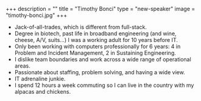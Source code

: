 +++
description = ""
title = "Timothy Bonci"
type = "new-speaker"
image = "timothy-bonci.jpg"
+++
* Jack-of-all-trades, which is different from full-stack.
* Degree in biotech, past life in broadband engineering (and wine, cheese, A/V, suits…) I was a working adult for 10 years before IT.
* Only been working with computers professionally for 6 years: 4 in Problem and Incident Management, 2 in Sustaining Engineering.
* I dislike team boundaries and work across a wide range of operational areas.
* Passionate about staffing, problem solving, and having a wide view.
* IT adrenaline junkie.
* I spend 12 hours a week commuting so I can live in the country with my alpacas and chickens.